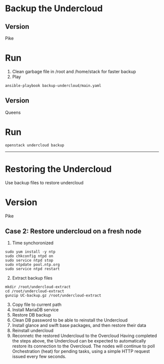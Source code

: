 # Backup the Undercloud
## Version
Pike
# Run
1. Clean garbage file in /root and /home/stack for faster backup
2. Play
```
ansible-playbook backup-undercloud/main.yaml
```
## Version
Queens
# Run
```
openstack undercloud backup
```



---
# Restoring the Undercloud
Use backup files to restore undercloud
# Version
Pike

## Case 2: Restore undercloud on a fresh node
1. Time synchoronized
```
sudo yum install -y ntp
sudo chkconfig ntpd on
sudo service ntpd stop
sudo ntpdate pool.ntp.org
sudo service ntpd restart
```
2. Extract backup files
```
mkdir /root/undercloud-extract
cd /root/undercloud-extract
gunzip UC-backup.gz /root/undercloud-extract
```
3. Copy file to current path
4. Install MariaDB service
5. Restore DB backup
6. Clean DB password to be able to reinstall the Undercloud
7. Install glance and swift base packages, and then restore their data
8. Reinstall undercloud
9. Reconnetc the restored Undercloud to the Overcloud
Having completed the steps above, the Undercloud can be expected to
automatically restore its connection to the Overcloud. The nodes
will continue to poll Orchestration (heat) for pending tasks, using
a simple HTTP request issued every few seconds.
